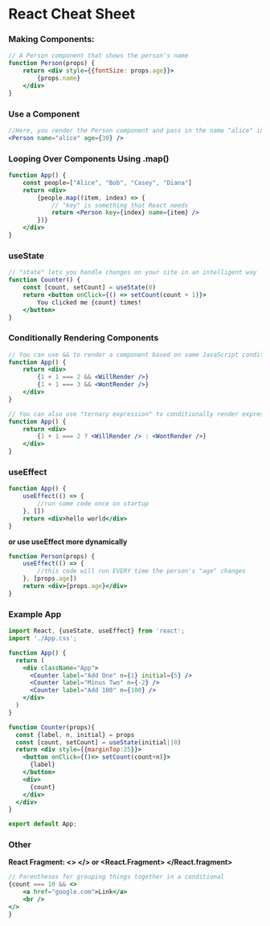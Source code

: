# React Cheat Sheet

### Making Components:
```jsx
// A Person component that shows the person's name
function Person(props) {
    return <div style={{fontSize: props.age}}>
        {props.name}
    </div>
}
```

### Use a Component
```jsx
//Here, you render the Person component and pass in the name "alice" in a prop
<Person name="alice" age={30} />
```

### Looping Over Components Using .map()
```jsx
function App() {
    const people=["Alice", "Bob", "Casey", "Diana"]
    return <div>
        {people.map((item, index) => {
            // "key" is something that React needs
            return <Person key={index} name={item} />
        })}
    </div>
}
```

### useState
```jsx
// "state" lets you handle changes on your site in an intelligent way
function Counter() {
    const [count, setCount] = useState(0)
    return <button onClick={() => setCount(count + 1)}>
        You clicked me {count} times!
    </button>
}
```

### Conditionally Rendering Components
```jsx
// You can use && to render a component based on some JavaScript condition
function App() {
    return <div>
        {1 + 1 === 2 && <WillRender />}
        {1 + 1 === 3 && <WontRender />}
    </div>
}

// You can also use "ternary expression" to conditionally render expressions
function App() {
    return <div>
        {1 + 1 === 2 ? <WillRender /> : <WontRender />}
    </div>
}
```

### useEffect
```jsx
function App() {
    useEffect(() => {
        //run some code once on startup
    }, [])
    return <div>hello world</div>
}
```

**or use useEffect more dynamically**

```jsx
function Person(props) {
    useEffect(() => {
        //this code will run EVERY time the person's "age" changes
    }, [props.age])
    return <div>{props.age}</div>
}
```


### Example App
```jsx
import React, {useState, useEffect} from 'react';
import './App.css';

function App() {
  return (
    <div className="App">
      <Counter label="Add One" n={1} initial={5} />
      <Counter label="Minus Two" n={-2} />
      <Counter label="Add 100" n={100} />
    </div>
  )
}

function Counter(props){
  const {label, n, initial} = props
  const [count, setCount] = useState(initial||0)
  return <div style={{marginTop:25}}>
    <button onClick={()=> setCount(count+n)}>
      {label}
    </button>
    <div>
      {count}
    </div>
  </div>
}

export default App;

```

### Other

**React Fragment: <> </> or <React.Fragment> </React.fragment>**
```jsx
// Parentheses for grouping things together in a conditional
{count === 10 && <>
    <a href="google.com">Link</a>
    <br />
</>
}
```